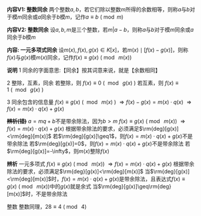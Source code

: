 **内容V1: 整数同余**
两个整数$a,b$，若它们除以整数$m$所得的余数相等，则称$a$与$b$对于模$m$同余或$a$同余于$b$模$m$，记作$a\equiv b\ (\bmod{m})$

**内容V2: 整数同余**
设$a,b,m$是三个整数，若$m|a-b$，则称$a$与$b$对于模$m$同余或$a$同余于$b$模$m$

**内容: 一元多项式同余**
设$m(x),f(x),g(x)\in K[x]$，若$m(x)\mid[f(x)-g(x)]$，则称$f(x)$与$g(x)$模$m(x)$同余，记作$f(x)\equiv g(x)\ (\bmod\ m(x))$

**说明**
1 同余的字面意思:【同余】按其词意来说，就是【余数相同】

2 整除，互素，同余
  若整除，则 $f(x)\equiv0\ (\ \bmod\ g(x)\ )$
  若互素，则 $f(x)\equiv1\ (\ \bmod\ g(x)\ )$

3 同余包含的信息量
  $f(x)\equiv g(x)\ (\ \bmod\ m(x)\ )$
  $\Rightarrow f(x)-g(x)=m(x)\cdot q(x)$
  $\Rightarrow f(x)=m(x)\cdot q(x)+g(x)$
  
~~**辨析(错)**~~
$a=mq+b$不是带余除法，因为$b>m$
$f(x)\equiv g(x)\ (\bmod\ m(x))$
$\Rightarrow f(x)=m(x)\cdot q(x)+g(x)$
根据带余除法的要求，必须满足$\rm{deg}[g(x)]<\rm{deg}[m(x)]$
若$\rm{deg}[g(x)]\geq1$，则$f(x)=m(x)\cdot q(x)+g(x)$不是带余除法
若$\rm{deg}[g(x)]=0$，则$f(x)=m(x)\cdot q(x)+g(x)$不是带余除法
若$\rm{deg}[g(x)]=-\infty$，则$m(x)$整除$f(x)$

**辨析**
一元多项式
$f(x)\equiv g(x)\ (\bmod\ m(x))$
$\Rightarrow f(x)=m(x)\cdot q(x)+g(x)$
根据带余除法的要求，必须满足$\rm{deg}[g(x)]<\rm{deg}[m(x)]$
当$\rm{deg}[g(x)]<\rm{deg}[m(x)]$时，$f(x)=m(x)\cdot q(x)+g(x)$是带余除法，且表达式$f(x)\equiv g(x)\ (\bmod\ m(x))$中的$g(x)$就是余式
当$\rm{deg}[g(x)]\geq\rm{deg}[m(x)]$时，不是带余除法

整数
整数同理，$28\equiv4\ (\bmod\ 4)$

